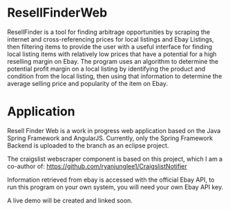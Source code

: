 # ResellFinderWeb
ResellFinder is a tool for finding arbitrage opportunities by scraping the internet and cross-referencing prices for local listings and Ebay Listings, then filtering items to provide the user with a useful interface for finding local listing items with relatively low prices that have a potential for a high reselling margin on Ebay. The program uses an algorithm to determine the potential profit margin on a local listing by identifying the product and condition from the local listing, then using that information to determine the average selling price and popularity of the item on Ebay.

# Application
Resell Finder Web is a work in progress web application based on the Java Spring Framework and AngularJS. Currently, only the Spring Framework Backend is uploaded to the branch as an eclipse project.

The craigslist webscraper component is based on this project, which I am a co-author of: https://github.com/ryanjunglee1/CraigslistNotifier

Information retrieved from ebay is accessed with the official Ebay API, to run this program on your own system, you will need your own Ebay API key. 

A live demo will be created and linked soon.
